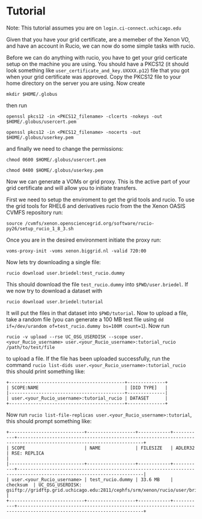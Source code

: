 # Tutorial

Note: This tutorial assumes you are on `login.ci-connect.uchicago.edu`

Given that you have your grid certificate, are a memeber of the Xenon VO, and have an account in Rucio, we can now do some simple tasks with rucio. 

Before we can do anything with rucio, you have to get your grid certicate setup on the machine you are using. You should have a PKCS12 (it should look something like `user_certificate_and_key.UXXXX.p12`) file that you got when your grid certificate was approved. Copy the PKCS12 file to your home directory on the server you are using. Now create 

`mkdir $HOME/.globus`

then run

`openssl pkcs12 -in <PKCS12_filename> -clcerts -nokeys -out $HOME/.globus/usercert.pem`

`openssl pkcs12 -in <PKCS12_filename> -nocerts -out $HOME/.globus/userkey.pem`

and finally we need to change the permissions:

`chmod 0600 $HOME/.globus/usercert.pem`

`chmod 0400 $HOME/.globus/userkey.pem`

Now we can generate a VOMs or grid proxy. This is the active part of your grid certificate and will allow you to initiate transfers. 

First we need to setup the enviroment to get the grid tools and rucio. To use the grid tools for RHEL6 and derivatives rucio from the the Xenon OASIS CVMFS repository run:

`source /cvmfs/xenon.opensciencegrid.org/software/rucio-py26/setup_rucio_1_8_3.sh`

Once you are in the desired environment initiate the proxy run: 

`voms-proxy-init -voms xenon.biggrid.nl -valid 720:00`

Now lets try downloading a single file: 

`rucio download user.briedel:test_rucio.dummy`

This should download the file `test_rucio.dummy` into `$PWD/user.briedel`. If we now try to download a dataset with 

`rucio download user.briedel:tutorial`

It will put the files in that dataset into `$PWD/tutorial`. Now to upload a file, take a random file (you can generate a 100 MB test file using `dd if=/dev/urandom of=test_rucio.dummy bs=100M count=1`). Now run 

`rucio -v upload --rse UC_OSG_USERDISK --scope user.<your_Rucio_username> user.<your_Rucio_username>:tutorial_rucio /path/to/test/file` 

to upload a file. If the file has been uploaded successfully, run the command `rucio list-dids user.<your_Rucio_username>:tutorial_rucio` this should print something like:

```
+-------------------------------------------+--------------+
| SCOPE:NAME                                | [DID TYPE]   |
|-------------------------------------------+--------------|
| user.<your_Rucio_username>:tutorial_rucio | DATASET      |
+-------------------------------------------+--------------+
```

Now run `rucio list-file-replicas user.<your_Rucio_username>:tutorial`, this should prompt something like:

``` 
+----------------------------+------------------+------------+-----------+---------------------------------------------------------------------------------------------------------------------+
| SCOPE                      | NAME             | FILESIZE   | ADLER32   | RSE: REPLICA                                                                                                        |
|----------------------------+------------------+------------+-----------+---------------------------------------------------------------------------------------------------------------------|
| user.<your_Rucio_username> | test_rucio.dummy | 33.6 MB    | checksum  | UC_OSG_USERDISK: gsiftp://gridftp.grid.uchicago.edu:2811/cephfs/srm/xenon/rucio/user/briedel/XX/YY/test_rucio.dummy |
+----------------------------+------------------+------------+-----------+---------------------------------------------------------------------------------------------------------------------+
```
